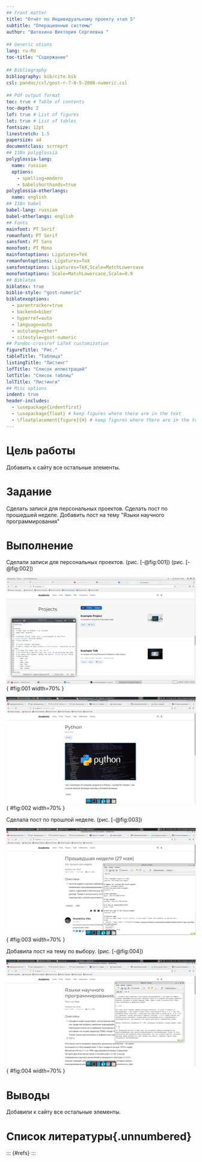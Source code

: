 ```yaml
---
## Front matter
title: "Отчёт по Индивидуальному проекту этап 5"
subtitle: "Операционные системы"
author: "Шатохина Виктория Сергеевна "

## Generic otions
lang: ru-RU
toc-title: "Содержание"

## Bibliography
bibliography: bib/cite.bib
csl: pandoc/csl/gost-r-7-0-5-2008-numeric.csl

## Pdf output format
toc: true # Table of contents
toc-depth: 2
lof: true # List of figures
lot: true # List of tables
fontsize: 12pt
linestretch: 1.5
papersize: a4
documentclass: scrreprt
## I18n polyglossia
polyglossia-lang:
  name: russian
  options:
	- spelling=modern
	- babelshorthands=true
polyglossia-otherlangs:
  name: english
## I18n babel
babel-lang: russian
babel-otherlangs: english
## Fonts
mainfont: PT Serif
romanfont: PT Serif
sansfont: PT Sans
monofont: PT Mono
mainfontoptions: Ligatures=TeX
romanfontoptions: Ligatures=TeX
sansfontoptions: Ligatures=TeX,Scale=MatchLowercase
monofontoptions: Scale=MatchLowercase,Scale=0.9
## Biblatex
biblatex: true
biblio-style: "gost-numeric"
biblatexoptions:
  - parentracker=true
  - backend=biber
  - hyperref=auto
  - language=auto
  - autolang=other*
  - citestyle=gost-numeric
## Pandoc-crossref LaTeX customization
figureTitle: "Рис."
tableTitle: "Таблица"
listingTitle: "Листинг"
lofTitle: "Список иллюстраций"
lotTitle: "Список таблиц"
lolTitle: "Листинги"
## Misc options
indent: true
header-includes:
  - \usepackage{indentfirst}
  - \usepackage{float} # keep figures where there are in the text
  - \floatplacement{figure}{H} # keep figures where there are in the text
---
```


# Цель работы

Добавить к сайту все остальные элементы.

# Задание

Сделать записи для персональных проектов.
Сделать пост по прошедшей неделе.
Добавить пост на тему "Языки научного программирования"
   
# Выполнение

Сделали записи для персональных проектов. (рис. [-@fig:001]) (рис. [-@fig:002])

![Записи для персональных проектов](image/1.png){ #fig:001 width=70% }

![Проект](image/2.jpg){ #fig:002 width=70% }

Сделала пост по прошлой неделе. (рис. [-@fig:003]) 

![Пост по прошлой неделе](image/3.png){ #fig:003 width=70% }

Добавила пост на тему по выбору. (рис. [-@fig:004]) 

![Пост по прошлой неделе](image/4.png){ #fig:004 width=70% }

# Выводы

Добавили к сайту все остальные элементы.

# Список литературы{.unnumbered}

::: {#refs}
:::
